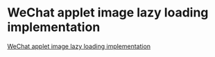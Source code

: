 # WeChat applet image lazy loading implementation
[WeChat applet image lazy loading implementation](https://aiwithcloud.com/2022/09/19/wechat_applet_image_lazy_loading_implementation/)